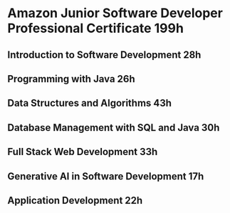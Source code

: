 # Amazon Junior Software Developer Professional Certificate 199h

## Introduction to Software Development 28h

## Programming with Java 26h

## Data Structures and Algorithms 43h

## Database Management with SQL and Java 30h

## Full Stack Web Development 33h

## Generative AI in Software Development 17h

## Application Development 22h